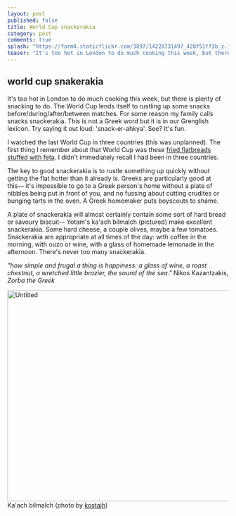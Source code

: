 ```yaml
---
layout: post
published: false
title: World Cup snackerakia
category: post
comments: true
splash: "https://farm4.staticflickr.com/3897/14228731497_428f51ff3b_z.jpg"
teaser: "It's too hot in London to do much cooking this week, but there is plenty of snacking to do. The World Cup lends itself to rustling up some snacks before/during/after/between matches. For some reason my family calls snacks snackerakia..."
---
```


## world cup snakerakia

It's too hot in London to do much cooking this week, but there is plenty of snacking to do. The World Cup lends itself to rustling up some snacks before/during/after/between matches. For some reason my family calls snacks snackerakia. This is not a Greek word but it is in our Grenglish lexicon. Try saying it out loud: 'snack-er-ahkya'. See? It's fun.

I watched the last World Cup in three countries (this was unplanned). The first thing I remember about that World Cup was these [fried flatbreads stuffed with feta](http://www.kalofagas.ca/2010/06/11/perek-or-fillota-%CF%80%CE%B5%CF%81%CE%AD%CE%BA-%CE%AE-%CF%86%CF%85%CE%BB%CE%BB%CF%89%CF%84%CE%AC/). I didn't immediately recall I had been in three countries. 

The key to good snackerakia is to rustle something up quickly without getting the flat hotter than it already is. Greeks are particularly good at this–– it's impossible to go to a Greek person's home without a plate of nibbles being put in front of you, and no fussing about cutting crudites or bunging tarts in the oven. A Greek homemaker puts boyscouts to shame. 

A plate of snackerakia will almost certainly contain some sort of hard bread or savoury biscuit-– Yotam's ka'ach bilmalch (pictured) make excellent snackerakia. Some hard cheese, a couple olives, maybe a few tomatoes. Snackerakia are appropriate at all times of the day: with coffee in the morning, with ouzo or wine, with a glass of homemade lemonade in the afternoon. There's never too many snackerakia.

_"how simple and frugal a thing is happiness: a glass of wine, a roast chestnut, a wretched little brazier, the sound of the sea."_ Nikos Kazantzakis, _Zorba the Greek_

<a href="https://www.flickr.com/photos/kostah/8570648516" title="Untitled by kosta, on Flickr"><img src="https://farm9.staticflickr.com/8517/8570648516_d915b646f8_z.jpg" width="640" height="480" alt="Untitled"></a>
Ka'ach bilmalch (photo by [kostajh](https://www.flickr.com/photos/kostah/))